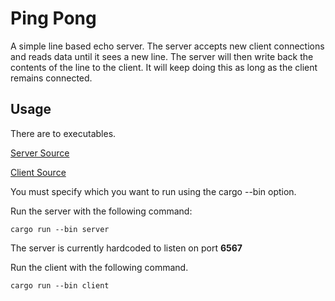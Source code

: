# Ping Pong

A simple line based echo server. The server accepts new client
connections and reads data until it sees a new line. The server will
then write back the contents of the line to the client. It will keep
doing this as long as the client remains connected.

## Usage

There are to executables.

[Server Source](src/server.rs)

[Client Source](src/client.rs)

You must specify which you want to run using the cargo --bin option.

Run the server with the following command:

```
cargo run --bin server
```

The server is currently hardcoded to listen on port **6567**

Run the client with the following command.

```
cargo run --bin client
```
